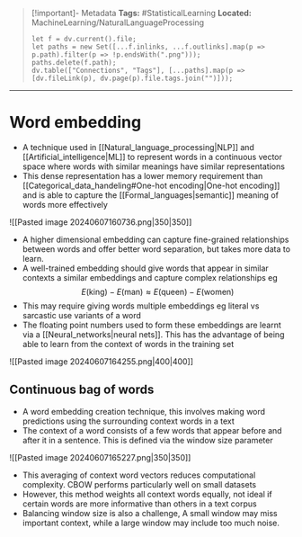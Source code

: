 > [!important]- Metadata
> **Tags:** #StatisticalLearning 
> **Located:** MachineLearning/NaturalLanguageProcessing
> ```dataviewjs
> let f = dv.current().file;
> let paths = new Set([...f.inlinks, ...f.outlinks].map(p => p.path).filter(p => !p.endsWith(".png")));
> paths.delete(f.path);
> dv.table(["Connections", "Tags"], [...paths].map(p => [dv.fileLink(p), dv.page(p).file.tags.join("")]));
> ```

___
# Word embedding
- A technique used in [[Natural_language_processing|NLP]] and [[Artificial_intelligence|ML]] to represent words in a continuous vector space where words with similar meanings have similar representations
- This dense representation has a lower memory requirement than [[Categorical_data_handeling#One-hot encoding|One-hot encoding]]  and is able to capture the [[Formal_languages|semantic]] meaning of words more effectively 


![[Pasted image 20240607160736.png|350|350]]

- A higher dimensional embedding can capture fine-grained relationships between words and offer better word separation, but takes more data to learn. 
- A well-trained embedding should give words that appear in similar contexts a similar embeddings and capture complex relationships eg
$$E(\text{king})-E(\text{man})\approx E(\text{queen})-E(\text{women})$$
- This may require giving words multiple embeddings eg literal vs sarcastic use variants of a word
- The floating point numbers used to form these embeddings are learnt via a [[Neural_networks|neural nets]]. This has the advantage of being able to learn from the context of words in the training set

![[Pasted image 20240607164255.png|400|400]]

## Continuous bag of words
- A word embedding creation technique, this involves making word predictions using the surrounding context words in a text
- The context of a word consists of a few words that appear before and after it in a sentence. This is defined via the window size parameter 

![[Pasted image 20240607165227.png|350|350]]

- This averaging of context word vectors reduces computational complexity. CBOW performs particularly well on small datasets
- However, this method weights all context words equally, not ideal if certain words are more informative than others in a text corpus
- Balancing window size is also a challenge, A small window may miss important context, while a large window may include too much noise.